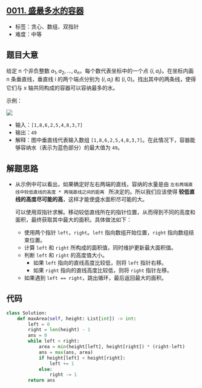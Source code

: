 ## [0011. 盛最多水的容器](https://leetcode-cn.com/problems/container-with-most-water/)

- 标签：贪心、数组、双指针
- 难度：中等

## 题目大意

给定 n 个非负整数 $a_1,a_2, ...,a_n$，每个数代表坐标中的一个点 $(i, a_i)$。在坐标内画 n 条垂直线，垂直线 i 的两个端点分别为 $(i, a_i)$ 和 $(i, 0)$。找出其中的两条线，使得它们与 x 轴共同构成的容器可以容纳最多的水。

示例：

![](https://aliyun-lc-upload.oss-cn-hangzhou.aliyuncs.com/aliyun-lc-upload/uploads/2018/07/25/question_11.jpg)

- 输入：`[1,8,6,2,5,4,8,3,7]`
- 输出：`49` 
- 解释：图中垂直线代表输入数组 `[1,8,6,2,5,4,8,3,7]`。在此情况下，容器能够容纳水（表示为蓝色部分）的最大值为 `49`。

## 解题思路

- 从示例中可以看出，如果确定好左右两端的直线，容纳的水量是由 `左右两端直线中较低直线的高度 * 两端直线之间的距离 ` 所决定的。所以我们应该使得 **较低直线的高度尽可能的高**，这样才能使盛水面积尽可能的大。

  可以使用双指针求解。移动较低直线所在的指针位置，从而得到不同的高度和面积，最终获取其中最大的面积。具体做法如下：

  - 使用两个指针 `left`，`right`。`left` 指向数组开始位置，`right` 指向数组结束位置。
  - 计算 `left` 和 `right` 所构成的面积值，同时维护更新最大面积值。
  - 判断 `left` 和 `right` 的高度值大小。
    - 如果 `left` 指向的直线高度比较低，则将 `left` 指针右移。
    - 如果 `right` 指向的直线高度比较低，则将 `right` 指针左移。
  - 如果遇到 `left == right`，跳出循环，最后返回最大的面积。

## 代码

```Python
class Solution:
    def maxArea(self, height: List[int]) -> int:
        left = 0
        right = len(height) - 1
        ans = 0
        while left < right:
            area = min(height[left], height[right]) * (right-left)
            ans = max(ans, area)
            if height[left] < height[right]:
                left += 1
            else:
                right -= 1
        return ans
```

